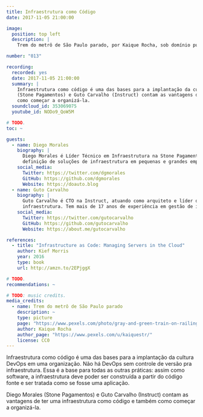 ```yaml
---
title: Infraestrutura como Código
date: 2017-11-05 21:00:00

image:
  position: top left
  description: |
    Trem do metrô de São Paulo parado, por Kaique Rocha, sob domínio público.

number: "013"

recording:
  recorded: yes
  date: 2017-11-05 21:00:00
  summary: |
    Infraestrutura como código é uma das bases para a implantação da cultura DevOps em uma organização. Diego Morales
    (Stone Pagamentos) e Guto Carvalho (Instruct) contam as vantagens de ter uma infraestrutura como código e também
    como começar a organizá-la.
  soundcloud_id: 353069075
  youtube_id: NODo9_QoW5M

# TODO.
toc: ~

guests:
  - name: Diego Morales
    biography: |
      Diego Morales é Líder Técnico em Infraestrutura na Stone Pagamentos. Possui mais de 15 anos de experiência na
      definição de soluções de infraestrutura em pequenas e grandes empresas. É organizador do Meetup DevOps Carioca.
    social_media:
      Twitter: https://twitter.com/dgmorales
      GitHub: https://github.com/dgmorales
      Website: https://doauto.blog
  - name: Guto Carvalho
    biography: |
      Guto Carvalho é CTO na Instruct, atuando como arquiteto e líder de times de automação e desenvolvimento de
      infraestrutura. Tem mais de 17 anos de experiência em gestão de infraestruturas governamentais e privadas.
    social_media:
      Twitter: https://twitter.com/gutocarvalho
      GitHub: https://github.com/gutocarvalho
      Website: https://about.me/gutocarvalho

references:
  - title: "Infrastructure as Code: Managing Servers in the Cloud"
    author: Kief Morris
    year: 2016
    type: book
    url: http://amzn.to/2EPjggX

# TODO.
recommendations: ~

# TODO: music credits.
media_credits:
  - name: Trem do metrô de São Paulo parado
    description: ~
    type: picture
    page: "https://www.pexels.com/photo/gray-and-green-train-on-railings-during-daytime-38244/"
    author: Kaique Rocha
    author_page: "https://www.pexels.com/u/kaiquestr/"
    license: CC0
---
```


Infraestrutura como código é uma das bases para a implantação da cultura DevOps em uma organização. Não há DevOps sem
controle de versão pra infraestrutura. Essa é a base para todas as outras práticas: assim como software, a
infraestrutura deve poder ser construída a partir do código fonte e ser tratada como se fosse uma aplicação.

Diego Morales (Stone Pagamentos) e Guto Carvalho (Instruct) contam as vantagens de ter uma infraestrutura como código e
também como começar a organizá-la.